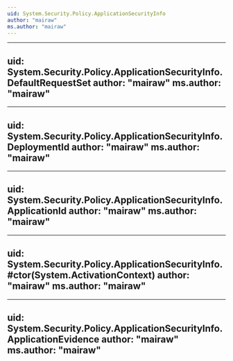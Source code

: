 ```yaml
---
uid: System.Security.Policy.ApplicationSecurityInfo
author: "mairaw"
ms.author: "mairaw"
---
```


---
uid: System.Security.Policy.ApplicationSecurityInfo.DefaultRequestSet
author: "mairaw"
ms.author: "mairaw"
---

---
uid: System.Security.Policy.ApplicationSecurityInfo.DeploymentId
author: "mairaw"
ms.author: "mairaw"
---

---
uid: System.Security.Policy.ApplicationSecurityInfo.ApplicationId
author: "mairaw"
ms.author: "mairaw"
---

---
uid: System.Security.Policy.ApplicationSecurityInfo.#ctor(System.ActivationContext)
author: "mairaw"
ms.author: "mairaw"
---

---
uid: System.Security.Policy.ApplicationSecurityInfo.ApplicationEvidence
author: "mairaw"
ms.author: "mairaw"
---
